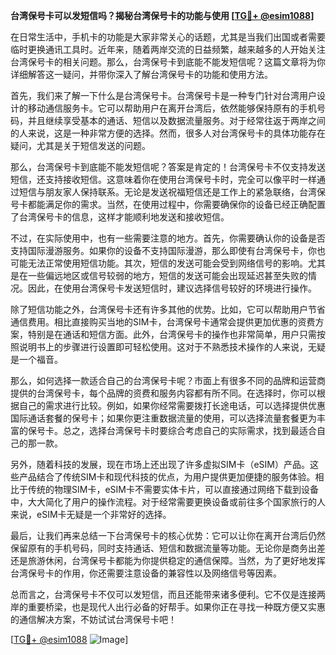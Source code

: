 **台湾保号卡可以发短信吗？揭秘台湾保号卡的功能与使用 [[TG💪+ @esim1088](https://t.me/s/esim1088)]**

在日常生活中，手机卡的功能是大家非常关心的话题，尤其是当我们出国或者需要临时更换通讯工具时。近年来，随着两岸交流的日益频繁，越来越多的人开始关注台湾保号卡的相关问题。那么，台湾保号卡到底能不能发短信呢？这篇文章将为你详细解答这一疑问，并带你深入了解台湾保号卡的功能和使用方法。

首先，我们来了解一下什么是台湾保号卡。台湾保号卡是一种专门针对台湾用户设计的移动通信服务卡。它可以帮助用户在离开台湾后，依然能够保持原有的手机号码，并且继续享受基本的通话、短信以及数据流量服务。对于经常往返于两岸之间的人来说，这是一种非常方便的选择。然而，很多人对台湾保号卡的具体功能存在疑问，尤其是关于短信发送的问题。

那么，台湾保号卡到底能不能发短信呢？答案是肯定的！台湾保号卡不仅支持发送短信，还支持接收短信。这意味着你在使用台湾保号卡时，完全可以像平时一样通过短信与朋友家人保持联系。无论是发送祝福短信还是工作上的紧急联络，台湾保号卡都能满足你的需求。当然，在使用过程中，你需要确保你的设备已经正确配置了台湾保号卡的信息，这样才能顺利地发送和接收短信。

不过，在实际使用中，也有一些需要注意的地方。首先，你需要确认你的设备是否支持国际漫游服务。如果你的设备不支持国际漫游，那么即使有台湾保号卡，你也可能无法正常使用短信功能。其次，短信的发送可能会受到网络信号的影响。尤其是在一些偏远地区或信号较弱的地方，短信的发送可能会出现延迟甚至失败的情况。因此，在使用台湾保号卡发送短信时，建议选择信号较好的环境进行操作。

除了短信功能之外，台湾保号卡还有许多其他的优势。比如，它可以帮助用户节省通信费用。相比直接购买当地的SIM卡，台湾保号卡通常会提供更加优惠的资费方案，特别是在通话和短信方面。此外，台湾保号卡的操作也非常简单，用户只需按照说明书上的步骤进行设置即可轻松使用。这对于不熟悉技术操作的人来说，无疑是一个福音。

那么，如何选择一款适合自己的台湾保号卡呢？市面上有很多不同的品牌和运营商提供的台湾保号卡，每个品牌的资费和服务内容都有所不同。在选择时，你可以根据自己的需求进行比较。例如，如果你经常需要拨打长途电话，可以选择提供优惠国际通话套餐的保号卡；如果你更注重数据流量的使用，可以选择流量套餐更为丰富的保号卡。总之，选择台湾保号卡时要综合考虑自己的实际需求，找到最适合自己的那一款。

另外，随着科技的发展，现在市场上还出现了许多虚拟SIM卡（eSIM）产品。这些产品结合了传统SIM卡和现代科技的优点，为用户提供更加便捷的服务体验。相比于传统的物理SIM卡，eSIM卡不需要实体卡片，可以直接通过网络下载到设备中，大大简化了用户的操作流程。对于经常需要更换设备或前往多个国家旅行的人来说，eSIM卡无疑是一个非常好的选择。

最后，让我们再来总结一下台湾保号卡的核心优势：它可以让你在离开台湾后仍然保留原有的手机号码，同时支持通话、短信和数据流量等功能。无论你是商务出差还是旅游休闲，台湾保号卡都能为你提供稳定的通信保障。当然，为了更好地发挥台湾保号卡的作用，你还需要注意设备的兼容性以及网络信号等因素。

总而言之，台湾保号卡不仅可以发短信，而且还能带来诸多便利。它不仅是连接两岸的重要桥梁，也是现代人出行必备的好帮手。如果你正在寻找一种既方便又实惠的通信解决方案，不妨试试台湾保号卡吧！

[[TG💪+ @esim1088](https://t.me/s/esim1088) ![Image](https://i.postimg.cc/4NQfJmqS/Snipaste-2025-05-13-00-14-12.png)]